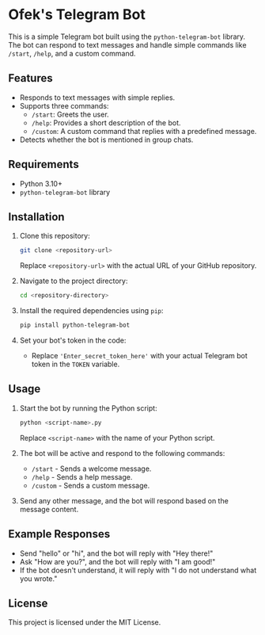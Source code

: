 # Ofek's Telegram Bot

This is a simple Telegram bot built using the `python-telegram-bot` library. The bot can respond to text messages and handle simple commands like `/start`, `/help`, and a custom command.

## Features

- Responds to text messages with simple replies.
- Supports three commands:
  - `/start`: Greets the user.
  - `/help`: Provides a short description of the bot.
  - `/custom`: A custom command that replies with a predefined message.
- Detects whether the bot is mentioned in group chats.
  
## Requirements

- Python 3.10+
- `python-telegram-bot` library

## Installation

1. Clone this repository:
    ```bash
    git clone <repository-url>
    ```
   Replace `<repository-url>` with the actual URL of your GitHub repository.

2. Navigate to the project directory:
    ```bash
    cd <repository-directory>
    ```

3. Install the required dependencies using `pip`:
    ```bash
    pip install python-telegram-bot
    ```

4. Set your bot's token in the code:
   - Replace `'Enter_secret_token_here'` with your actual Telegram bot token in the `TOKEN` variable.

## Usage

1. Start the bot by running the Python script:
    ```bash
    python <script-name>.py
    ```
   Replace `<script-name>` with the name of your Python script.

2. The bot will be active and respond to the following commands:
   - `/start` - Sends a welcome message.
   - `/help` - Sends a help message.
   - `/custom` - Sends a custom message.

3. Send any other message, and the bot will respond based on the message content.

## Example Responses

- Send "hello" or "hi", and the bot will reply with "Hey there!"
- Ask "How are you?", and the bot will reply with "I am good!"
- If the bot doesn't understand, it will reply with "I do not understand what you wrote."

## License

This project is licensed under the MIT License.
